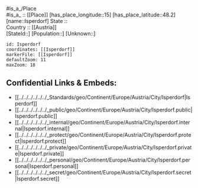 ﻿---
location: [48.2,15] 
mapzoom: [7,12] 
mapmarker: city 
type: City
tags:
- geo/City


SpocWebEntityId: 31136
isDeleted: false
confidential: public

---
#is_a_/Place  
#is_a_ :: [[Place]] 
[has_place_longitude::15] 
[has_place_latitude::48.2] 
[name::Isperdorf] 
State ::  
Country :: [[Austria]]  
[StateId::] 
[Population::] 
[Unknown::] 


```leaflet
id: Isperdorf
coordinates: [[Isperdorf]] 
markerFile: [[Isperdorf]] 
defaultZoom: 11 
maxZoom: 18
```


## Confidential Links & Embeds: 
- [[../../../../../../_Standards/geo/Continent/Europe/Austria/City/Isperdorf|Isperdorf]] 
- [[../../../../../../_public/geo/Continent/Europe/Austria/City/Isperdorf.public|Isperdorf.public]] 
- [[../../../../../../_internal/geo/Continent/Europe/Austria/City/Isperdorf.internal|Isperdorf.internal]] 
- [[../../../../../../_protect/geo/Continent/Europe/Austria/City/Isperdorf.protect|Isperdorf.protect]] 
- [[../../../../../../_private/geo/Continent/Europe/Austria/City/Isperdorf.private|Isperdorf.private]] 
- [[../../../../../../_personal/geo/Continent/Europe/Austria/City/Isperdorf.personal|Isperdorf.personal]] 
- [[../../../../../../_secret/geo/Continent/Europe/Austria/City/Isperdorf.secret|Isperdorf.secret]] 
